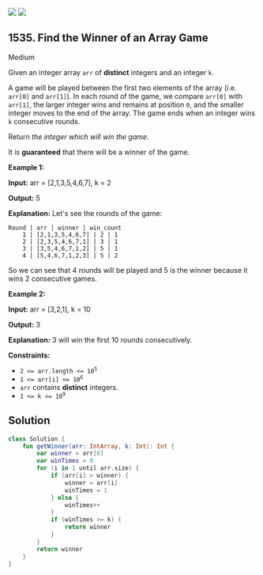 [![](https://img.shields.io/github/stars/javadev/LeetCode-in-Kotlin?label=Stars&style=flat-square)](https://github.com/javadev/LeetCode-in-Kotlin)
[![](https://img.shields.io/github/forks/javadev/LeetCode-in-Kotlin?label=Fork%20me%20on%20GitHub%20&style=flat-square)](https://github.com/javadev/LeetCode-in-Kotlin/fork)

## 1535\. Find the Winner of an Array Game

Medium

Given an integer array `arr` of **distinct** integers and an integer `k`.

A game will be played between the first two elements of the array (i.e. `arr[0]` and `arr[1]`). In each round of the game, we compare `arr[0]` with `arr[1]`, the larger integer wins and remains at position `0`, and the smaller integer moves to the end of the array. The game ends when an integer wins `k` consecutive rounds.

Return _the integer which will win the game_.

It is **guaranteed** that there will be a winner of the game.

**Example 1:**

**Input:** arr = [2,1,3,5,4,6,7], k = 2

**Output:** 5

**Explanation:** Let's see the rounds of the game: 


    Round | arr | winner | win_count
        1 | [2,1,3,5,4,6,7] | 2 | 1 
        2 | [2,3,5,4,6,7,1] | 3 | 1 
        3 | [3,5,4,6,7,1,2] | 5 | 1 
        4 | [5,4,6,7,1,2,3] | 5 | 2 

So we can see that 4 rounds will be played and 5 is the winner because it wins 2 consecutive games.

**Example 2:**

**Input:** arr = [3,2,1], k = 10

**Output:** 3

**Explanation:** 3 will win the first 10 rounds consecutively.

**Constraints:**

*   <code>2 <= arr.length <= 10<sup>5</sup></code>
*   <code>1 <= arr[i] <= 10<sup>6</sup></code>
*   `arr` contains **distinct** integers.
*   <code>1 <= k <= 10<sup>9</sup></code>

## Solution

```kotlin
class Solution {
    fun getWinner(arr: IntArray, k: Int): Int {
        var winner = arr[0]
        var winTimes = 0
        for (i in 1 until arr.size) {
            if (arr[i] > winner) {
                winner = arr[i]
                winTimes = 1
            } else {
                winTimes++
            }
            if (winTimes >= k) {
                return winner
            }
        }
        return winner
    }
}
```